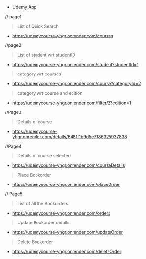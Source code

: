 
* Udemy App

// page1

> List of Quick Search
  * https://udemycourse-yhgr.onrender.com/courses


//page2

> List of student wrt studentID
 *  https://udemycourse-yhgr.onrender.com/student?studentId=1

> category wrt courses
 * https://udemycourse-yhgr.onrender.com/course?categoryId=2
  

> category wrt course and edition
 * https://udemycourse-yhgr.onrender.com/filter/2?edition=1
  

//Page3

> Details of course
 * https://udemycourse-yhgr.onrender.com/details/6481f1b9d5e7186325937838
 

//Page4

> Details of course selected
  * https://udemycourse-yhgr.onrender.com/courseDetails


> Place Bookorder 
 * https://udemycourse-yhgr.onrender.com/placeOrder
 

// Page5

> List of all the Bookorders
  * https://udemycourse-yhgr.onrender.com/orders
  


> Update Bookorder details
  * https://udemycourse-yhgr.onrender.com/updateOrder
  

> Delete Bookorder
  * https://udemycourse-yhgr.onrender.com/deleteOrder


